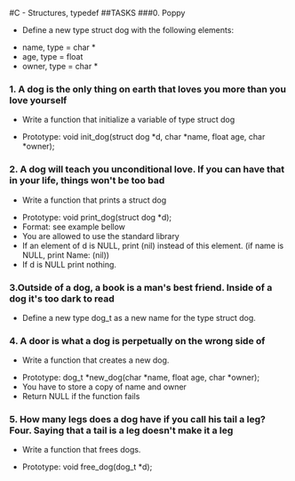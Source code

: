 #C - Structures, typedef 
##TASKS 
###0. Poppy 
- Define a new type struct dog with the following elements:

* name, type = char *
* age, type = float
* owner, type = char *

### 1. A dog is the only thing on earth that loves you more than you love yourself 
- Write a function that initialize a variable of type struct dog
* Prototype: void init_dog(struct dog *d, char *name, float age, char *owner);

### 2. A dog will teach you unconditional love. If you can have that in your life, things won't be too bad 
- Write a function that prints a struct dog

* Prototype: void print_dog(struct dog *d);
* Format: see example bellow
* You are allowed to use the standard library
* If an element of d is NULL, print (nil) instead of this element. (if name is NULL, print Name: (nil))
* If d is NULL print nothing.

### 3.Outside of a dog, a book is a man's best friend. Inside of a dog it's too dark to read 
- Define a new type dog_t as a new name for the type struct dog.

### 4. A door is what a dog is perpetually on the wrong side of 
- Write a function that creates a new dog.

* Prototype: dog_t *new_dog(char *name, float age, char *owner);
* You have to store a copy of name and owner
* Return NULL if the function fails

### 5. How many legs does a dog have if you call his tail a leg? Four. Saying that a tail is a leg doesn't make it a leg 
- Write a function that frees dogs.
* Prototype: void free_dog(dog_t *d);
